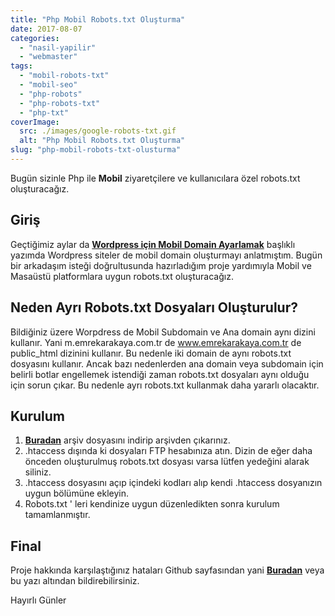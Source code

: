 ```yaml
---
title: "Php Mobil Robots.txt Oluşturma"
date: 2017-08-07
categories: 
  - "nasil-yapilir"
  - "webmaster"
tags: 
  - "mobil-robots-txt"
  - "mobil-seo"
  - "php-robots"
  - "php-robots-txt"
  - "php-txt"
coverImage:
  src: ./images/google-robots-txt.gif
  alt: "Php Mobil Robots.txt Oluşturma"
slug: "php-mobil-robots-txt-olusturma"
---
```


Bugün sizinle Php ile **Mobil** ziyaretçilere ve kullanıcılara özel robots.txt oluşturacağız.

<!--more-->

## Giriş

Geçtiğimiz aylar da **[Wordpress için Mobil Domain Ayarlamak](https://www.emrekarakaya.com.tr/wordpress-mobile-domain-ayarlamak/)** başlıklı yazımda Wordpress siteler de mobil domain oluşturmayı anlatmıştım. Bugün bir arkadaşım isteği doğrultusunda hazırladığım proje yardımıyla Mobil ve Masaüstü platformlara uygun robots.txt oluşturacağız.

## Neden Ayrı Robots.txt Dosyaları Oluşturulur?

Bildiğiniz üzere Worpdress de Mobil Subdomain ve Ana domain aynı dizini kullanır. Yani m.emrekarakaya.com.tr de www.emrekarakaya.com.tr de public\_html dizinini kullanır. Bu nedenle iki domain de aynı robots.txt dosyasını kullanır. Ancak bazı nedenlerden ana domain veya subdomain için belirli botlar engellemek istendiği zaman robots.txt dosyaları aynı olduğu için sorun çıkar. Bu nedenle ayrı robots.txt kullanmak daha yararlı olacaktır.

## Kurulum

1. **[Buradan](https://github.com/EmreKara5aya/Php-Mobil-Robots.txt/archive/master.zip)** arşiv dosyasını indirip arşivden çıkarınız.
2. .htaccess dışında ki dosyaları FTP hesabınıza atın. Dizin de eğer daha önceden oluşturulmuş robots.txt dosyası varsa lütfen yedeğini alarak siliniz.
3. .htaccess dosyasını açıp içindeki kodları alıp kendi .htaccess dosyanızın uygun bölümüne ekleyin.
4. Robots.txt ' leri kendinize uygun düzenledikten sonra kurulum tamamlanmıştır.

## Final

Proje hakkında karşılaştığınız hataları Github sayfasından yani **[Buradan](https://github.com/EmreKara5aya/Php-Mobil-Robots.txt)** veya bu yazı altından bildirebilirsiniz.

Hayırlı Günler

